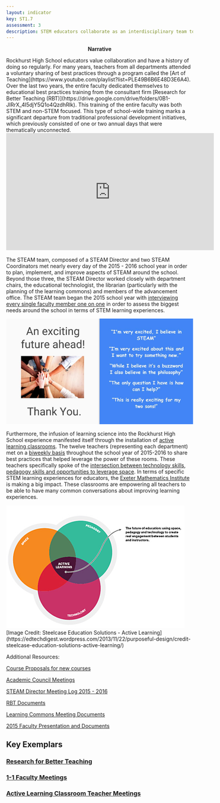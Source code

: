 ```yaml
---
layout: indicator
key: ST1.7
assessment: 3
description: STEM educators collaborate as an interdisciplinary team to plan, implement, and improve integrated STEM learning experiences.
---
```

<p align="center">
<b>Narrative</b>
</p>
Rockhurst High School educators value collaboration and have a history of doing so regularly. For many years, teachers from all departments attended a voluntary sharing of best practices through a program called the [Art of Teaching](https://www.youtube.com/playlist?list=PLE49B6B6E48D3E6A4). Over the last two years, the entire faculty dedicated themselves to educational best practices training from the consultant firm [Research for Better Teaching (RBT)](https://drive.google.com/drive/folders/0B1-JIRrX_4I5djY5Q1o4QzdhRlk). This training of the entire faculty was both STEM and non-STEM focused. This type of school-wide training marks a significant departure from traditional professional development initiatives, which previously consisted of one or two annual days that were thematically unconnected.

<div class="embed-container">
<iframe width="560" height="315" src="https://www.youtube.com/embed/8H-vuCg_rYQ?list=PLE49B6B6E48D3E6A4" frameborder="0" allowfullscreen></iframe>
</div>

The STEAM team, composed of a STEAM Director and two STEAM Coordinators met nearly every day of the 2015 - 2016 school year in order to plan, implement, and improve aspects of STEAM around the school. Beyond those three, the STEAM Director worked closely with department chairs, the educational technologist, the librarian (particularly with the planning of the learning commons) and members of the advancement office. The STEAM team began the 2015 school year with [interviewing every single faculty member one on one](https://docs.google.com/presentation/d/1cISBkHWQQZFmaYLIFg7AS7BK9QArEQK0mi4XL1duqpM/edit) in order to assess the biggest needs around the school in terms of STEM learning experiences. 

<div class="flex-wrapper">
  <img src="/img/Reactions to STEAM.jpg">
</div>

Furthermore, the infusion of learning science into the Rockhurst High School experience manifested itself through the installation of [active learning classrooms](http://steam.rockhursths.edu/active-learning/classroom-description/). The twelve teachers (representing each department) met on a [biweekly basis](https://drive.google.com/drive/folders/0B1-JIRrX_4I5fnhSVHA0TjR1MWR5UnlxbFViSG5nWHA3SXBVcXdIT0lQcERMRkctendfRkk?usp=sharing) throughout the school year of 2015-2016 to share best practices that helped leverage the power of these rooms. These teachers specifically spoke of the [intersection between technology skills, pedagogy skills and opportunities to leverage space](http://steam.rockhursths.edu/active-learning/). In terms of specific STEM learning experiences for educators, the [Exeter Mathematics Institute](http://steam.rockhursths.edu/2016/08/10/EMI-2016.html) is making a big impact. These classrooms are empowering all teachers to be able to have many common conversations about improving learning experiences.
<div class="flex-wrapper">
  <img src="/img/Active Learning.jpeg">
</div>
[Image Credit: Steelcase Education Solutions - Active Learning](https://edtechdigest.wordpress.com/2013/11/22/purposeful-design/credit-steelcase-education-solutions-active-learning/)


Additional Resources:


[Course Proposals for new courses](https://docs.google.com/document/d/1ZZy4ViDLS5x7UpTZIh33AIJ2ZynsaSSavLNfTgEWkaM/edit)


[Academic Council Meetings](https://drive.google.com/drive/folders/0B1-JIRrX_4I5aHZFaVR6TllNWms)


[STEAM Director Meeting Log 2015 - 2016](https://docs.google.com/document/d/1f2xr8xrGjAUUdxTViPVCessaoE7a22vjPQCTcU7DkNk/edit)


[RBT Documents](https://drive.google.com/drive/folders/0B1-JIRrX_4I5djY5Q1o4QzdhRlk)


[Learning Commons Meeting Documents](https://drive.google.com/drive/folders/0B1-JIRrX_4I5SWlQTGdNMlFkaUE)


[2015 Faculty Presentation and Documents](https://drive.google.com/drive/folders/0B1-JIRrX_4I5Y09kNWc5Tk5kVDg)



## Key Exemplars
### [Research for Better Teaching](https://drive.google.com/drive/folders/0B1-JIRrX_4I5djY5Q1o4QzdhRlk)
### [1-1 Faculty Meetings](https://drive.google.com/drive/folders/0B1-JIRrX_4I5Y09kNWc5Tk5kVDg)
### [Active Learning Classroom Teacher Meetings](https://drive.google.com/drive/folders/0B1-JIRrX_4I5fnhSVHA0TjR1MWR5UnlxbFViSG5nWHA3SXBVcXdIT0lQcERMRkctendfRkk?usp=sharing)


